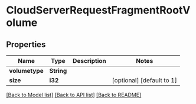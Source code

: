 # CloudServerRequestFragmentRootVolume

## Properties

Name | Type | Description | Notes
------------ | ------------- | ------------- | -------------
**volumetype** | **String** |  | 
**size** | **i32** |  | [optional] [default to 1]

[[Back to Model list]](../README.md#documentation-for-models) [[Back to API list]](../README.md#documentation-for-api-endpoints) [[Back to README]](../README.md)


